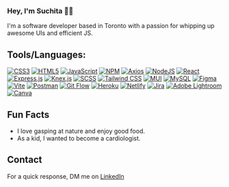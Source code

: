 ### Hey, I'm Suchita 👋🏼

I'm a software developer based in Toronto with a passion for whipping up awesome UIs and efficient JS. 

## Tools/Languages:

[![CSS3](https://img.shields.io/badge/css3-%231572B6.svg?style=flat-square&logo=css3&logoColor=white)](#) [![HTML5](https://img.shields.io/badge/html5-%23E34F26.svg?style=flat-square&logo=html5&logoColor=white)](#) [![JavaScript](https://img.shields.io/badge/javascript-%23323330.svg?style=flat-square&logo=javascript&logoColor=%23F7DF1E)](#) [![NPM](https://img.shields.io/badge/NPM-%23000000.svg?style=flat-square&logo=npm&logoColor=white)](#) [![Axios](https://img.shields.io/badge/Axios-%235A29E4.svg?style=flat-square&logo=axios&logoColor=white)](#)
[![NodeJS](https://img.shields.io/badge/node.js-6DA55F?style=flat-square&logo=node.js&logoColor=white)](#) [![React](https://img.shields.io/badge/react-%2320232a.svg?style=flat-square&logo=react&logoColor=%2361DAFB)](#) [![Express.js](https://img.shields.io/badge/express.js-%23404d59.svg?style=flat-square&logo=express&logoColor=white)](#) [![Knex.js](https://img.shields.io/badge/Knex.js-%23F00000.svg?style=flat-square&logo=knex.js&logoColor=white)](#) [![SCSS](https://img.shields.io/badge/SCSS-%23CC6699.svg?style=flat-square&logo=sass&logoColor=white)](#) [![Tailwind CSS](https://img.shields.io/badge/Tailwind%20CSS-%2338B2AC.svg?style=flat-square&logo=tailwind-css&logoColor=white)](#) [![MUI](https://img.shields.io/badge/MUI-%230081CB.svg?style=flat-square&logo=mui&logoColor=white)](#) [![MySQL](https://img.shields.io/badge/mysql-%2300f.svg?style=flat-square&logo=mysql&logoColor=white)](#) 
[![Figma](https://img.shields.io/badge/figma-%23F24E1E.svg?style=flat-square&logo=figma&logoColor=white)](#) [![Vite](https://img.shields.io/badge/Vite-%23646CFF.svg?style=flat-square&logo=vite&logoColor=white)](#) [![Postman](https://img.shields.io/badge/Postman-%23FF6C37.svg?style=flat-square&logo=postman&logoColor=white)](#) [![Git Flow](https://img.shields.io/badge/Git%20Flow-%23FF6F61.svg?style=flat-square&logo=git&logoColor=white)](#) [![Heroku](https://img.shields.io/badge/Heroku-%23430098.svg?style=flat-square&logo=heroku&logoColor=white)](#) [![Netlify](https://img.shields.io/badge/Netlify-%2300C7B7.svg?style=flat-square&logo=netlify&logoColor=white)](#)
 [![Jira](https://img.shields.io/badge/Jira-%230A0FFF.svg?style=flat-square&logo=jira&logoColor=white)](#) [![Adobe Lightroom](https://img.shields.io/badge/Adobe%20Lightroom-31A8FF.svg?style=flat-square&logo=Adobe%20Lightroom&logoColor=white)](#) [![Canva](https://img.shields.io/badge/Canva-%2300C4CC.svg?style=flat-square&logo=Canva&logoColor=white)](#)


## Fun Facts
- I love gasping at nature and enjoy good food.
- As a kid, I wanted to become a cardiologist. 

## Contact

For a quick response, DM me on [LinkedIn](https://www.linkedin.com/in/suchita-ashok/)

